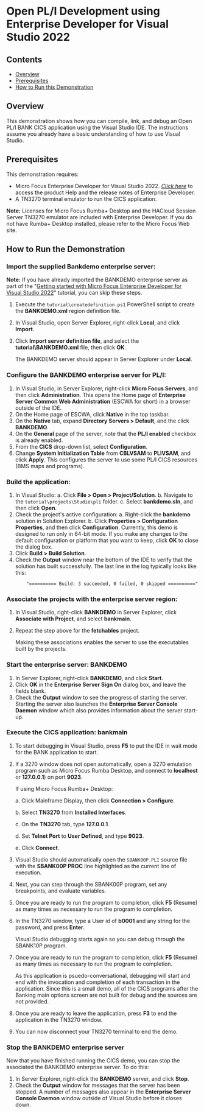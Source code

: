 # Open PL/I Development using Enterprise Developer for Visual Studio 2022
## Contents
- [Overview](#overview)
- [Prerequisites](#prerequisites)
- [How to Run this Demonstration](#how-to-run-the-demonstration)


## Overview
This demonstration shows how you can compile, link, and debug an Open PL/I BANK CICS application using the Visual Studio IDE. The instructions assume you already have a basic understanding of how to use Visual Studio.

## Prerequisites

This demonstration requires:
- Micro Focus Enterprise Developer for Visual Studio 2022. [*Click here*](https://www.microfocus.com/documentation/enterprise-developer/) to access the product Help and the release notes of Enterprise Developer.
- A TN3270 terminal emulator to run the CICS application. 

**Note:**
Licenses for Micro Focus Rumba+ Desktop and the HACloud Session Server TN3270 emulator are included with Enterprise Developer. If you do not have Rumba+ Desktop installed, please refer to the Micro Focus Web site.

## How to Run the Demonstration
### Import the supplied Bankdemo enterprise server:
  
**Note:**
If you have already imported the BANKDEMO enterprise server as part of the "[Getting started with Micro Focus Enterprise Developer for Visual Studio 2022](..\cobol\README.md)" tutorial, you can skip these steps.
    
1. Execute the `tutorial\createdefinition.ps1` PowerShell script to create the **BANKDEMO.xml** region definition file. 
    
2. In  Visual Studio, open Server Explorer, right-click **Local**, and click **Import**. 
    
3. Click **Import server definition file**, and select the **tutorial\BANKDEMO.xml** file, then click **OK**.
    
   The BANKDEMO server should appear in Server Explorer under **Local**.


### Configure the BANKDEMO enterprise server for PL/I:
    
1. In Visual Studio, in Server Explorer, right-click **Micro Focus Servers**, and then click **Administration**.
     This opens the Home page of **Enterprise Server Common Web Administration** (ESCWA for short) in a browser outside of the IDE.
2. On the Home page of ESCWA, click **Native** in the top taskbar.
3. On the **Native** tab, expand **Directory Servers >  Default**, and the click **BANKDEMO**.
4. On the **General** page of the server, note that the **PL/I enabled** checkbox is already enabled.
5. From the **CICS** drop-down list, select **Configuration**.
6. Change **System Initialization Table** from **CBLVSAM** to **PLIVSAM**, and click **Apply**. 
    This configures the server to use some PL/I CICS resources (BMS maps and programs).

### Build the application:</description>

1. In Visual Studio:
     a.  Click **File > Open > Project/Solution**.
     b.  Navigate to the `tutorial\projects\Studio\pli` folder.
     c.  Select **bankdemo.sln**, and then click **Open**.
2. Check the project's active configuration:
    a.  Right-click the **bankdemo** solution in Solution Explorer.
    b.  Click **Properties > Configuration Properties**, and then click  **Configuration**. 
        Currently, this demo is designed to run only in 64-bit mode. If you make any changes to the default configuration or platform that you want to keep, click **OK** to close the dialog box.  
3. Click **Build > Build Solution**.
4. Check the **Output** window near the bottom of the IDE to verify that the solution has built successfully. The last line in the log typically looks like this: 
    ```
        "========== Build: 3 succeeded, 0 failed, 0 skipped =========="
    ```

### Associate the projects with the enterprise server region:

1. In Visual Studio, right-click **BANKDEMO** in Server Explorer, click **Associate with Project**, and select **bankmain**.

2. Repeat the step above for the **fetchables** project.

    Making these associations enables the server to use the executables built by the projects.

### Start the enterprise server: BANKDEMO

1.  In Server Explorer, right-click **BANKDEMO**, and click **Start**.
2.  Click **OK** in the **Enterprise Server Sign On** dialog box, and leave the fields blank.
3.  Check the **Output** window to see the progress of starting the server.
    Starting the server also launches the **Enterprise Server Console Daemon** window which also provides information about the server start-up.

### Execute the CICS application: bankmain

1.   To start debugging in Visual Studio, press **F5** to put the IDE in wait mode for the BANK application to start.
2.   If a 3270 window does not open automatically, open a 3270 emulation program such as Micro Focus Rumba Desktop, and connect to **localhost** or **127.0.0.1**) on port **9023**.

     If using Micro Focus Rumba+ Desktop:
    
     a. Click Mainframe Display, then click **Connection > Configure**. 
    
     b. Select **TN3270** from **Installed Interfaces**.
    
     c. On the **TN3270** tab, type **127.0.0.1**.
    
     d. Set **Telnet Port** to **User Defined**, and type **9023**.
    
     e. Click **Connect**.
3.  Visual Studio should automatically open the `SBANK00P.PLI` source file with the **SBANK00P PROC** line highlighted as the current line of execution.
4.  Next, you can step through the SBANK00P program, set any breakpoints, and evaluate variables.  
5.  Once you are ready to run the program to completion, click **F5** (Resume) as many times as necessary to run the program to completion.
6.  In the TN3270 window, type a User id of **b0001** and any string for the password, and press **Enter**.

    Visual Studio debugging starts again so you can debug through the SBANK10P program.         
7. Once you are ready to run the program to completion, click **F5** (Resume) as many times as necessary to run the program to completion.         
  
    As this application is psuedo-conversational, debugging will start and end with the invocation and completion of each transaction in the application.  Since this is a small demo, all of the CICS programs after the Banking main options screen are not built for debug and the sources are not provided.
8.  Once you are ready to leave the application, press **F3** to end the application in the TN3270 window.          
9.  You can now disconnect your TN3270 terminal to end the demo.          

### Stop the BANKDEMO enterprise server

Now that you have finished running the CICS demo, you can stop the associated the BANKDEMO enterprise server. To do this:
 
1.  In Server Explorer, right-click the **BANKDEMO** server, and click **Stop**.
2.  Check the **Output** window for messages that the server has been stopped. A number of messages also appear in the **Enterprise Server Console Daemon** window outside of Visual Studio before it closes down.
